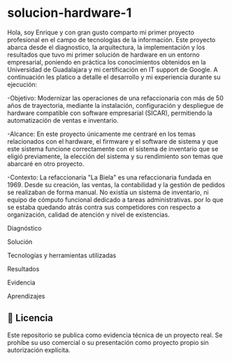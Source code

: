 # solucion-hardware-1

Hola, soy Enrique y con gran gusto comparto mi primer proyecto profesional en el campo de tecnologías de la información. Este proyecto abarca desde el diagnostico, la arquitectura, la implementación y los resultados que tuvo mi primer solución de hardware en un entorno empresarial, poniendo en práctica los conocimientos obtenidos en la Universidad de Guadalajara y mi certificación en IT support de Google. A continuación les platico a detalle el desarrollo y mi experiencia durante su ejecución:

-Objetivo:
Modernizar las operaciones de una refaccionaria con más de 50 años de trayectoria, mediante la instalación, configuración y despliegue de hardware compatible con software empresarial (SICAR), permitiendo la automatización de ventas e inventario.

-Alcance: 
En este proyecto únicamente me centraré en los temas relacionados con el hardware, el firmware y el software de sistema y que este sistema funcione correctamente con el sistema de inventario que se eligió previamente, la elección del sistema y su rendimiento son temas que abarcaré en otro proyecto.

-Contexto:
La refaccionaria "La Biela" es una refaccionaria fundada en 1969. Desde su creación, las ventas, la contabilidad y la gestión de pedidos se realizaban de forma manual. No existía un sistema de inventario, ni equipo de cómputo funcional dedicado a tareas administrativas. por lo que se estaba quedando atrás contra sus competidores con respecto a organización, calidad de atención y nivel de existencias.

Diagnóstico


Solución



Tecnologías y herramientas utilizadas



Resultados



Evidencia



Aprendizajes



## 🔐 Licencia

Este repositorio se publica como evidencia técnica de un proyecto real. Se prohíbe su uso comercial o su presentación como proyecto propio sin autorización explícita.


